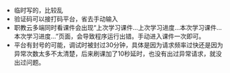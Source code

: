 - 临时写的，比较乱
- 验证码可以接打码平台，省去手动输入
- 职教云多端同时看课件会出现“上次学习课件...上次学习进度...本次学习课件...本次学习进度...”页面，会导致程序运行出错。手动进入课件一次即可。
- 平台有封号的可能，调试时被封过30分钟，具体是因为请求频率过快还是因为异常次数太多不太清楚，后来刷课加了10秒延时，也没有出过异常请求，就没出过问题。
